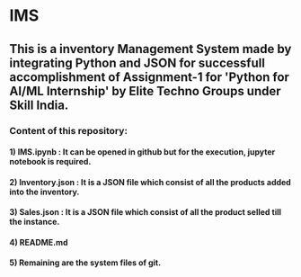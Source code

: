 # IMS
## This is a inventory Management System made by integrating Python and JSON for successfull accomplishment of Assignment-1 for 'Python for AI/ML Internship' by Elite Techno Groups under Skill India.

### Content of this repository:
####                            1) IMS.ipynb : It can be opened in github but for the execution, jupyter notebook is required.
####                            2) Inventory.json : It is a JSON file which consist of all the products added into the inventory.
####                            3) Sales.json : It is a JSON file which consist of all the product selled till the instance.
####                            4) README.md
####                            5) Remaining are the system files of git.
